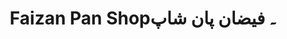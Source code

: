 ---
title: "Faizan Pan Shop۔ فیضان پان شاپ"
url: /karachi/faizan-pan-shop-fydn-pn-shp/
shop: tobacco
---